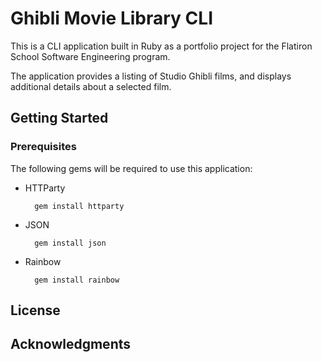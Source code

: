 # Ghibli Movie Library CLI

This is a CLI application built in Ruby as a portfolio project for the Flatiron School Software Engineering program.

The application provides a listing of Studio Ghibli films, and displays additional details about a selected film.


## Getting Started

### Prerequisites
The following gems will be required to use this application:

* HTTParty

        gem install httparty

* JSON

        gem install json

* Rainbow

        gem install rainbow

## License

## Acknowledgments
